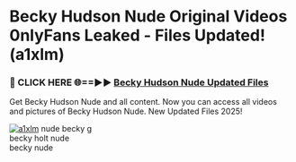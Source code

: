 # Becky Hudson Nude Original Videos 0nlyFans Leaked - Files Updated! (a1xlm)

<h3>🔴 CLICK HERE 🌐==►► <a href="https://tinyurl.com/4mcuefdz" rel="nofollow">Becky Hudson Nude Updated Files</a></h3>

Get Becky Hudson Nude and all content. Now you can access all videos and pictures of Becky Hudson Nude. New Updated Files 2025!

[![a1xlm](https://i.imgur.com/StAQSOY.gif)](https://tinyurl.com/4mcuefdz)
nude becky g<br>
becky holt nude<br>
becky nude